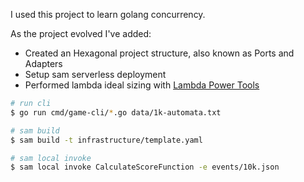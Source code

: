 I used this project to learn golang concurrency.

As the project evolved I've added:
* Created an Hexagonal project structure, also known as Ports and Adapters
* Setup sam serverless deployment
* Performed lambda ideal sizing with [Lambda Power Tools](https://github.com/alexcasalboni/aws-lambda-power-tuning/tree/master)

```sh
# run cli
$ go run cmd/game-cli/*.go data/1k-automata.txt

# sam build
$ sam build -t infrastructure/template.yaml

# sam local invoke
$ sam local invoke CalculateScoreFunction -e events/10k.json
```
